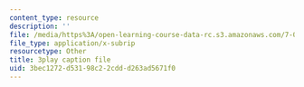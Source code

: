 ```yaml
---
content_type: resource
description: ''
file: /media/https%3A/open-learning-course-data-rc.s3.amazonaws.com/7-016-introductory-biology-fall-2018/3bec1272d53198c22cddd263ad5671f0_SA8dRTq3qUA.srt
file_type: application/x-subrip
resourcetype: Other
title: 3play caption file
uid: 3bec1272-d531-98c2-2cdd-d263ad5671f0
---
```

